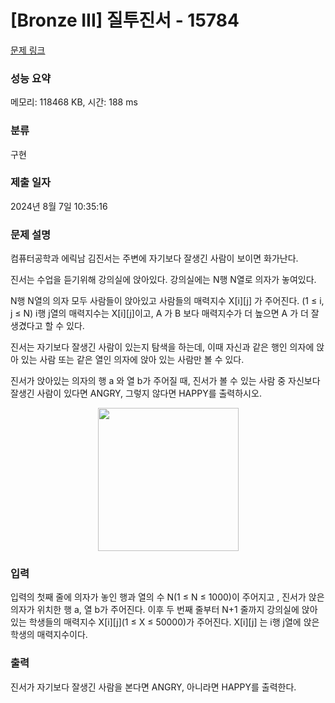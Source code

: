# [Bronze III] 질투진서 - 15784 

[문제 링크](https://www.acmicpc.net/problem/15784) 

### 성능 요약

메모리: 118468 KB, 시간: 188 ms

### 분류

구현

### 제출 일자

2024년 8월 7일 10:35:16

### 문제 설명

<p>컴퓨터공학과 에릭남 김진서는 주변에 자기보다 잘생긴 사람이 보이면 화가난다.</p>

<p>진서는 수업을 듣기위해 강의실에 앉아있다. 강의실에는 N행 N열로 의자가 놓여있다.</p>

<p>N행 N열의 의자 모두 사람들이 앉아있고 사람들의 매력지수 X[i][j] 가 주어진다. (1 ≤ i, j ≤ N) i행 j열의 매력지수는 X[i][j]이고, A 가 B 보다 매력지수가 더 높으면 A 가 더 잘생겼다고 할 수 있다.</p>

<p>진서는 자기보다 잘생긴 사람이 있는지 탐색을 하는데, 이때 자신과 같은 행인 의자에 앉아 있는 사람 또는 같은 열인 의자에 앉아 있는 사람만 볼 수 있다.</p>

<p>진서가 앉아있는 의자의 행 a 와 열 b가 주어질 때,  진서가 볼 수 있는 사람 중 자신보다 잘생긴 사람이 있다면 ANGRY, 그렇지 않다면 HAPPY를 출력하시오.</p>

<p style="text-align: center;"><img alt="" src="https://onlinejudgeimages.s3-ap-northeast-1.amazonaws.com/problem/15784/1.png" style="width: 225px; height: 229px;"></p>

### 입력 

 <p>입력의 첫째 줄에 의자가 놓인 행과 열의 수 N(1 ≤ N ≤ 1000)이 주어지고 , 진서가 앉은 의자가 위치한 행 a, 열 b가 주어진다. 이후 두 번째 줄부터 N+1 줄까지 강의실에 앉아있는 학생들의 매력지수 X[i][j](1 ≤ X ≤ 50000)가 주어진다. X[i][j] 는 i행 j열에 앉은 학생의 매력지수이다. </p>

### 출력 

 <p>진서가 자기보다 잘생긴 사람을 본다면 ANGRY, 아니라면 HAPPY를 출력한다.</p>

